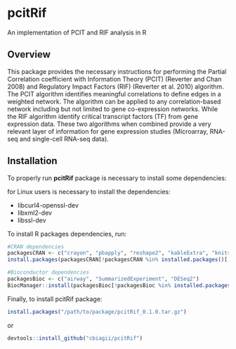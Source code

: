 # pcitRif
An implementation of PCIT and RIF analysis in R

## Overview
<p>This package provides the necessary instructions for performing the Partial Correlation coefficient with Information Theory (PCIT) (Reverter and Chan 2008) and Regulatory Impact Factors (RIF) (Reverter et al. 2010) algorithm. The PCIT algorithm identifies meaningful correlations to define edges in a weighted network. The algorithm can be applied to any correlation-based network including but not limited to gene co-expression networks. While the RIF algorithm identify critical transcript factors (TF) from gene expression data. These two algorithms when combined provide a very relevant layer of information for gene expression studies (Microarray, RNA-seq and single-cell RNA-seq data).

## Installation

<p>To properly run <b>pcitRif</b> package is necessary to install some dependencies:</p>
<p>for Linux users is necessary to install the dependencies:</p>

* libcurl4-openssl-dev
* libxml2-dev 
* libssl-dev

<p>To install R packages dependencies, run:</p>

```R
#CRAN dependencies
packagesCRAN <- c("crayon", "pbapply", "reshape2", "kableExtra", "knitr", "rmarkdown", "ggplot2", "gridExtra", "BiocManager")
install.packages(packagesCRAN[!packagesCRAN %in% installed.packages()[,1]])

#Bioconductor dependencies
packagesBioc <- c("airway", "SummarizedExperiment", "DESeq2")
BiocManager::install(packagesBioc[!packagesBioc %in% installed.packages()[,1]])
```

Finally, to install pcitRif package:

```R
install.packages("/path/to/package/pcitRif_0.1.0.tar.gz")
```
or


```R
devtools::install_github("cbiagii/pcitRif")
```
